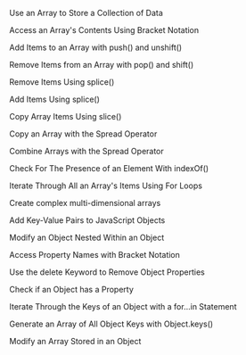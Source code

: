Use an Array to Store a Collection of Data

Access an Array's Contents Using Bracket Notation

Add Items to an Array with push() and unshift()

Remove Items from an Array with pop() and shift()

Remove Items Using splice()

Add Items Using splice()

Copy Array Items Using slice()

Copy an Array with the Spread Operator

Combine Arrays with the Spread Operator

Check For The Presence of an Element With indexOf()

Iterate Through All an Array's Items Using For Loops

Create complex multi-dimensional arrays

Add Key-Value Pairs to JavaScript Objects

Modify an Object Nested Within an Object

Access Property Names with Bracket Notation

Use the delete Keyword to Remove Object Properties

Check if an Object has a Property

Iterate Through the Keys of an Object with a for...in Statement

Generate an Array of All Object Keys with Object.keys()

Modify an Array Stored in an Object
